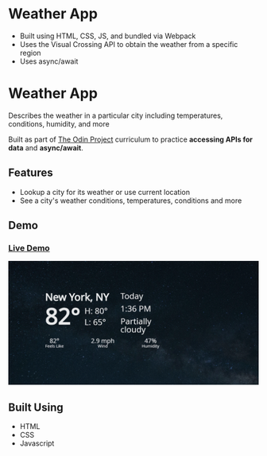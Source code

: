 # Weather App
- Built using HTML, CSS, JS, and bundled via Webpack
- Uses the Visual Crossing API to obtain the weather from a specific region
- Uses async/await

# Weather App

Describes the weather in a particular city including temperatures, conditions, humidity, and more

Built as part of [The Odin Project](https://www.theodinproject.com/) curriculum to practice **accessing APIs for data** and **async/await**.

## Features

- Lookup a city for its weather or use current location
- See a city's weather conditions, temperatures, conditions and more

## Demo

### [Live Demo](https://songzhang015.github.io/project-12-weather-app/)

<img src="preview.png" alt="Preview" width="1000">

## Built Using

- HTML
- CSS
- Javascript
